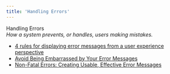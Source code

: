 ```yaml
---
title: 'Handling Errors'
---
```


Handling Errors   
_How a system prevents, or handles, users making mistakes._

*   [4 rules for displaying error messages from a user experience perspective](http://www.nomensa.com/blog/2010/4-rules-displaying-error-messages-user-experience-perspective)  
*   [Avoid Being Embarrassed by Your Error Messages](http://www.uxmatters.com/mt/archives/2010/08/avoid-being-embarrassed-by-your-error-messages.php)  
*   [Non-Fatal Errors: Creating Usable, Effective Error Messages](http://www.writersua.com/articles/message/index.html)  
